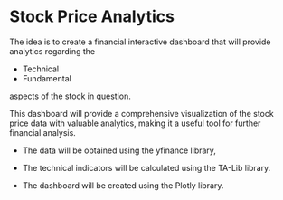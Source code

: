 # Stock Price Analytics

The idea is to create a financial interactive dashboard that will provide analytics regarding the

-   Technical
-   Fundamental

aspects of the stock in question.

This dashboard will provide a comprehensive visualization of the stock price data with valuable analytics, making it a useful tool for further financial analysis.

-   The data will be obtained using the yfinance library,
-   The technical indicators will be calculated using the TA-Lib library.

-   The dashboard will be created using the Plotly library.
